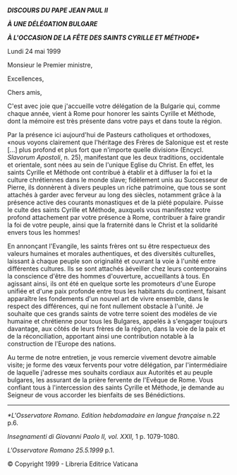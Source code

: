 ***DISCOURS DU PAPE JEAN PAUL II***

***À UNE DÉLÉGATION BULGARE***

***À L'OCCASION DE LA FÊTE DES SAINTS CYRILLE ET MÉTHODE\****

Lundi 24 mai 1999

Monsieur le Premier ministre,

Excellences,

Chers amis,

C'est avec joie que j'accueille votre délégation de la Bulgarie qui, comme chaque année, vient à Rome pour honorer les saints Cyrille et Méthode, dont la mémoire est très présente dans votre pays et dans toute la région.

Par la présence ici aujourd'hui de Pasteurs catholiques et orthodoxes, «nous voyons clairement que l'héritage des Frères de Salonique est et reste \[...\] plus profond et plus fort que n'importe quelle division» (Encycl. *Slavorum Apostoli*, n. 25), manifestant que les deux traditions, occidentale et orientale, sont nées au sein de l'unique Eglise du Christ. En effet, les saints Cyrille et Méthode ont contribué à établir et à diffuser la foi et la culture chrétiennes dans le monde slave; fidèlement unis au Successeur de Pierre, ils donnèrent à divers peuples un riche patrimoine, que tous se sont attachés à garder avec ferveur au long des siècles, notamment grâce à la présence active des courants monastiques et de la piété populaire. Puisse le culte des saints Cyrille et Méthode, auxquels vous manifestez votre profond attachement par votre présence à Rome, contribuer à faire grandir la foi de votre peuple, ainsi que la fraternité dans le Christ et la solidarité envers tous les hommes!

En annonçant l'Evangile, les saints frères ont su être respectueux des valeurs humaines et morales authentiques, et des diversités culturelles, laissant à chaque peuple son originalité et ouvrant la voie à l'unité entre différentes cultures. Ils se sont attachés àéveiller chez leurs contemporains la conscience d'être des hommes d'ouverture, accueillants à tous. En agissant ainsi, ils ont été en quelque sorte les promoteurs d'une Europe unifiée et d'une paix profonde entre tous les habitants du continent, faisant apparaître les fondements d'un nouvel art de vivre ensemble, dans le respect des différences, qui ne font nullement obstacle à l'unité. Je souhaite que ces grands saints de votre terre soient des modèles de vie humaine et chrétienne pour tous les Bulgares, appelés à s'engager toujours davantage, aux côtés de leurs frères de la région, dans la voie de la paix et de la réconciliation, apportant ainsi une contribution notable à la construction de l'Europe des nations.

Au terme de notre entretien, je vous remercie vivement devotre aimable visite; je forme des vœux fervents pour votre délégation, par l'intermédiaire de laquelle j'adresse mes souhaits cordiaux aux Autorités et au peuple bulgares, les assurant de la prière fervente de l'Evêque de Rome. Vous confiant tous à l'intercession des saints Cyrille et Méthode, je demande au Seigneur de vous accorder les bienfaits de ses Bénédictions.

* * *

*\*L'Osservatore Romano. Edition hebdomadaire en langue française* n.22 p.6.

*Insegnamenti di Giovanni Paolo II, vol. XXII,* 1 p. 1079-1080.

*L'Osservatore Romano 25.5.1999* p.1.

© Copyright 1999 - Libreria Editrice Vaticana